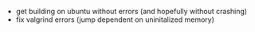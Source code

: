 

 - get building on ubuntu without errors (and hopefully without crashing)
 - fix valgrind errors (jump dependent on uninitalized memory)
